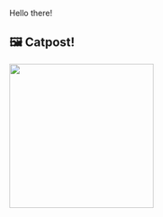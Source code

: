 Hello there!



## 🖼️ Catpost!

<sub>
    <img src="https://cdn2.thecatapi.com/images/4tg.gif" height="256">
</sub>

